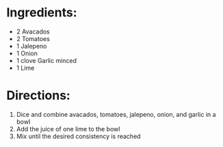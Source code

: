 Ingredients:
============

* 2 Avacados
* 2 Tomatoes
* 1 Jalepeno
* 1 Onion
* 1 clove Garlic minced
* 1 Lime

Directions:
============

1. Dice and combine avacados, tomatoes, jalepeno, onion, and garlic in a bowl
2. Add the juice of one lime to the bowl
3. Mix until the desired consistency is reached
